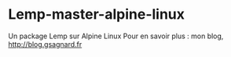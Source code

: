 # Lemp-master-alpine-linux
Un package Lemp sur Alpine Linux
Pour en savoir plus : mon blog, http://blog.gsagnard.fr
